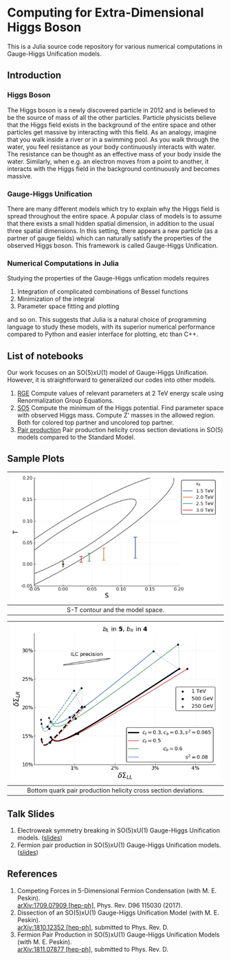 # Computing for Extra-Dimensional Higgs Boson

This is a Julia source code repository for various numerical computations in Gauge-Higgs Unification models. 


## Introduction

### Higgs Boson
The Higgs boson is a newly discovered particle in 2012 and is believed to be the source of mass of all the other particles. Particle physicists believe that the Higgs field exists in the background of the entire space and other particles get massive by interacting with this field. As an analogy, imagine that you walk inside a river or in a swimming pool. As you walk through the water, you feel resistance as your body continuously interacts with water. The resistance can be thought as an effective mass of your body inside the water. Similarly, when e.g. an electron moves from a point to another, it interacts with the Higgs field in the background continuously and becomes massive.

### Gauge-Higgs Unification
There are many different models which try to explain why the Higgs field is spread throughout the entire space. A popular class of models is to assume that there exists a small hidden spatial dimension, in addition to the usual three spatial dimensions. In this setting, there appears a new particle (as a partner of gauge fields) which can naturally satisfy the properties of the observed Higgs boson. This framework is called Gauge-Higgs Unification.

### Numerical Computations in Julia
Studying the properties of the Gauge-Higgs unfication models requires 
1. Integration of complicated combinations of Bessel functions
2. Minimization of the integral 
3. Parameter space fitting and plotting 


and so on. This suggests that Julia is a natural choice of programming language to study these models, with its superior numerical performance compared to Python and easier interface for plotting, etc than C++. 






## List of notebooks 
Our work focuses on an SO(5)xU(1) model of Gauge-Higgs Unification. However, it is straightforward to generalized our codes into other models.
1. [RGE](RGE) Compute values of relevant parameters at 2 TeV energy scale using Renormalization Group Equations. 
2. [SO5](SO5) Compute the minimum of the Higgs potential. Find parameter space with observed Higgs mass. Compute Z' masses in the allowed region. Both for colored top partner and uncolored top partner.
3. [Pair production](SO5/eeff) Pair production helicity cross section deviations in SO(5) models compared to the Standard Model.





## Sample Plots
| ![alt text](stcontour.png)|
|:--:| 
| S-T contour and the model space. |

| ![alt text](pair.png)|
|:--:| 
| Bottom quark pair production helicity cross section deviations. |





## Talk Slides
1. Electroweak symmetry breaking in SO(5)xU(1) Gauge-Higgs Unification models. ([slides](slides/ewsb.pdf))
2. Fermion pair production in SO(5)xU(1) Gauge-Higgs Unification models. ([slides](slides/pair_production.pdf))


## References
1. Competing Forces in 5-Dimensional Fermion Condensation (with M. E. Peskin). \
[arXiv:1709.07909 [hep-ph]](https://arxiv.org/abs/1709.07909), Phys. Rev. D96 115030 (2017).
2. Dissection of an SO(5)xU(1) Gauge-Higgs Unification Model (with M. E. Peskin). \
[arXiv:1810.12352 [hep-ph]](https://arxiv.org/abs/1810.12352), submitted to Phys. Rev. D.
3. Fermion Pair Production in SO(5)xU(1) Gauge-Higgs Unification Models (with M. E. Peskin). \
[arXiv:1811.07877 [hep-ph]](https://arxiv.org/abs/1811.07877), submitted to Phys. Rev. D.
